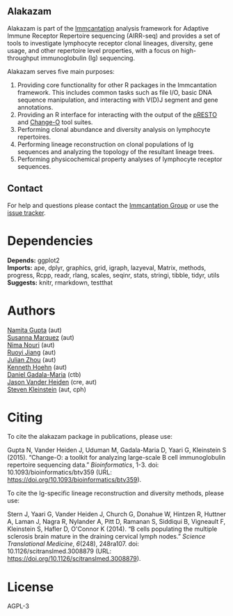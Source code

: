 Alakazam
-------------------------------------------------------------------------------

Alakazam is part of the [Immcantation](http://immcantation.readthedocs.io) 
analysis framework for Adaptive Immune Receptor Repertoire sequencing 
(AIRR-seq) and provides a set of tools to investigate lymphocyte 
receptor clonal lineages, diversity, gene usage, and other repertoire level 
properties, with a focus on high-throughput immunoglobulin (Ig) sequencing.

Alakazam serves five main purposes:

1. Providing core functionality for other R packages in the Immcantation 
   framework. This includes common tasks such as file I/O, basic DNA sequence 
   manipulation, and interacting with V(D)J segment and gene annotations.
2. Providing an R interface for interacting with the output of the 
   [pRESTO](http://presto.readthedocs.io) and 
   [Change-O](http://changeo.readthedocs.io) tool suites.
3. Performing clonal abundance and diversity analysis on lymphocyte 
   repertoires.
4. Performing lineage reconstruction on clonal populations of Ig sequences 
   and analyzing the topology of the resultant lineage trees. 
5. Performing physicochemical property analyses of lymphocyte receptor 
   sequences.


Contact
-------------------------------------------------------------------------------

For help and questions please contact the [Immcantation Group](mailto:immcantation@googlegroups.com)
or use the [issue tracker](https://bitbucket.org/kleinstein/alakazam/issues?status=new&status=open).


# Dependencies

**Depends:** ggplot2  
**Imports:** ape, dplyr, graphics, grid, igraph, lazyeval, Matrix, methods, progress, Rcpp, readr, rlang, scales, seqinr, stats, stringi, tibble, tidyr, utils  
**Suggests:** knitr, rmarkdown, testthat


# Authors

[Namita Gupta](mailto:namita.gupta@yale.edu) (aut)  
[Susanna Marquez](mailto:susanna.marquez@yale.edu) (aut)  
[Nima Nouri](mailto:nima.nouri@yale.edu) (aut)  
[Ruoyi Jiang](mailto:ruoyi.jiang@yale.edu) (aut)  
[Julian Zhou](mailto:julian.zhou@bulldogs.yale.edu) (aut)  
[Kenneth Hoehn](mailto:kenneth.hoehn@yale.edu) (aut)  
[Daniel Gadala-Maria](mailto:daniel.gadala-maria@yale.edu) (ctb)  
[Jason Vander Heiden](mailto:jason.vanderheiden@gmail.com) (cre, aut)  
[Steven Kleinstein](mailto:steven.kleinstein@yale.edu) (aut, cph)


# Citing


To cite the alakazam package in publications, please use:

Gupta N, Vander Heiden J, Uduman M, Gadala-Maria D, Yaari G, Kleinstein S (2015). “Change-O: a toolkit for analyzing large-scale B
cell immunoglobulin repertoire sequencing data.” _Bioinformatics_, 1-3. doi: 10.1093/bioinformatics/btv359 (URL:
https://doi.org/10.1093/bioinformatics/btv359).

To cite the Ig-specific lineage reconstruction and diversity methods, please use:

Stern J, Yaari G, Vander Heiden J, Church G, Donahue W, Hintzen R, Huttner A, Laman J, Nagra R, Nylander A, Pitt D, Ramanan S,
Siddiqui B, Vigneault F, Kleinstein S, Hafler D, O'Connor K (2014). “B cells populating the multiple sclerosis brain mature in the
draining cervical lymph nodes.” _Science Translational Medicine_, *6*(248), 248ra107. doi: 10.1126/scitranslmed.3008879 (URL:
https://doi.org/10.1126/scitranslmed.3008879).




# License

AGPL-3
